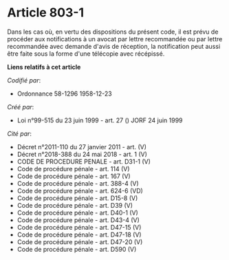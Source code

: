 # Article 803-1

Dans les cas où, en vertu des dispositions du présent code, il est prévu de procéder aux notifications à un avocat par lettre
recommandée ou par lettre recommandée avec demande d'avis de réception, la notification peut aussi être faite sous la forme
d'une télécopie avec récépissé.

**Liens relatifs à cet article**

_Codifié par_:

  - Ordonnance 58-1296 1958-12-23

_Créé par_:

  - Loi n°99-515 du 23 juin 1999 - art. 27 () JORF 24 juin 1999

_Cité par_:

  - Décret n°2011-110 du 27 janvier 2011 - art. (V)
  - Décret n°2018-388 du 24 mai 2018 - art. 1 (V)
  - CODE DE PROCEDURE PENALE - art. D31-1 (V)
  - Code de procédure pénale - art. 114 (V)
  - Code de procédure pénale - art. 167 (V)
  - Code de procédure pénale - art. 388-4 (V)
  - Code de procédure pénale - art. 624-6 (VD)
  - Code de procédure pénale - art. D15-8 (V)
  - Code de procédure pénale - art. D39 (V)
  - Code de procédure pénale - art. D40-1 (V)
  - Code de procédure pénale - art. D43-4 (V)
  - Code de procédure pénale - art. D47-15 (V)
  - Code de procédure pénale - art. D47-18 (V)
  - Code de procédure pénale - art. D47-20 (V)
  - Code de procédure pénale - art. D590 (V)
